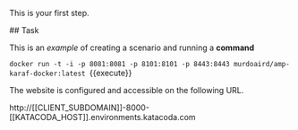This is your first step.

## Task

This is an _example_ of creating a scenario and running a **command**

`docker run -t -i -p 8081:8081 -p 8101:8101 -p 8443:8443 murdoaird/amp-karaf-docker:latest `{{execute}}

The website is configured and accessible on the following URL.

http://[[CLIENT_SUBDOMAIN]]-8000-[[KATACODA_HOST]].environments.katacoda.com

